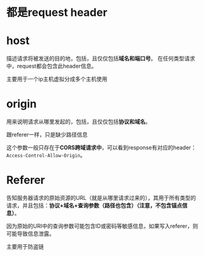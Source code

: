 # 都是request header

# host

描述请求将被发送的目的地，包括，且仅仅包括**域名和端口号**。
在任何类型请求中，request都会包含此header信息。

主要用于一个ip主机虚拟分成多个主机使用

# origin

用来说明请求从哪里发起的，包括，且仅仅包括**协议和域名**。

跟referer一样，只是缺少路径信息

这个参数一般只存在于**CORS跨域请求中**，可以看到response有对应的header：`Access-Control-Allow-Origin`。

# Referer

告知服务器请求的原始资源的URL（就是从哪里请求过来的），其用于所有类型的请求，并且包括：**协议+域名+查询参数（路径也包含）（注意，不包含锚点信息）**。

因为原始的URI中的查询参数可能包含ID或密码等敏感信息，如果写入referer，则可能导致信息泄露。

主要用于防盗链

